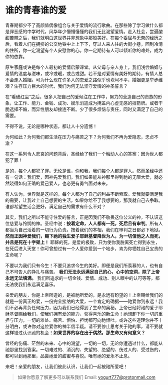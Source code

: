 ﻿# 谁的青春谁的爱

青春期都少不了高颜值偶像组合与关于爱情的流行歌曲。在那些除了学习做什么都是罪恶感的中学时代，风华年少懵懵懂懂的我们无比渴望爱情。走入社会，尝遍酸甜苦辣之后，我们就明白这世界并非想象中那般美好。在每个委屈与无奈的经历之后，看着人们在拥挤的公交地铁中上上下下，穿过人来人往的大街小巷，回到冷清的住所，你一定渴望有个人安慰你的心。你一定期待有人可以倾听你的难处，成为你的依靠。

原生家庭或许是每个人最初的爱情启蒙课堂。从父母与亲人身上，我们浅尝婚姻与爱情的温度与滋味，或冷或暖，或苦或甜。若不是对爱情有美好的期待，有情人总不会走入婚姻。可为什么现在许多人的恋爱之路似乎也坎坷不平，婚姻更是举步维艰？生存压力巨大的时代，我们为何无法坚守爱情的神圣誓言？

在“看破红尘”之后，很多人把自己的爱倾注在工作中，努力的营造自己的贵族的形象，让工作、能力、金钱、成功、娱乐消遣成为掩盖内心虚无感的挡箭牌。或者干脆选择不婚，而异性朋友却接连不断。少了很多烦恼与责任，同时又满足了自己的需要。

不得不说，无论是哪种状态，都让人十分遗憾！

为何如此？为何我们都生活在压力与痛苦之下？为何我们不再为爱隐忍，忠贞不渝？

在这一系列令人悲哀的问题背后，圣经给了我们一个触动人心的答案：因为世人都犯了罪！

是的，每个人都犯了罪。无论是谁，你和我，我们每个人都是罪人。然而圣经中还有一句话：我们爱，因神先爱我们。我们如果能从神那里得到祂的无限大爱，就必然晓得如何正确的爱己爱人。也必更有勇气面对未来。

有人认为，世界就是这样的，每个人都为了自己的利益不断索取。爱我就要满足我的需要，让我过上自己想要的生活。如果你给不了我想要的，那我就自己去争取。谁都希望生活会更好，满足自己的需求有什么不对？

其实，我们之所以不能守住爱的誓言，正是因我们不敬畏这位公义的神，不认识这位慈爱与怜悯的神。圣经中说：**按着定命，人人都有一死，死后且有审判**。所有人都当为自己活着的一切行为负责。按着我们的本相，我们在审判之日都必下地狱。**然而正因神爱我们，赐下祂的独生爱子耶稣基督降世为人，为一切信他之人而死，并且是死在十字架上！** 耶稣的死，是爱的极致，只为使你我脱离死亡得到永生，在死后进入天堂！你可曾想过有一个人爱你爱到一个地步，肯为你牺牲自己宝贵的生命呢？

不要以为我们只有今生！不要只追求今生的美好。即便是我们所羡慕的人，也有自己不可告人的挣扎与痛苦。 **我们无法永远满足自己的心，心中的空洞，除了上帝永远无法填满。** 我们所追求的一切金钱、爱情、成功、别人眼中的认可等等，都无法使我们永远满足喜乐。

亲爱的朋友，你是上帝所造的，是被祂所爱的，是永远有盼望的！上帝赐给我们的就是一份真正的爱，一份完全接纳的大爱，一个肯定的确据——祂爱你到永远！我们不必再背负任何压力，因为我们已经得到了生命的奥秘。上帝已经将祂的爱子耶稣基督赐给我们，使我们拥有爱的能力，获得喜乐的新生命！祂想卸下你一切的重担与压力，一切的难处、痛苦、惧怕、担忧都可向祂倾吐。或许这些道理你并不十分明白，或许你对这位爱你的神半信半疑。请不要停止思考关于祂的事，请不要就这样错过认识祂的机会！**如果世界的存在出于偶然，那生命又有何意义？**

曾经的伤痛、茫然的未来、心中的渴望，一切的一切，无论你遭遇过什么，都能从祂那里找到答案。一切难过的、消沉的、失望的、绝望的、伤过人的、受过伤的，都可以到祂那里，品尝祂爱的甜蜜与喜悦。唯有祂的爱永不止息。

来吧！亲爱的朋友，让我们彼此认识，让我们一起被祂所爱吧！


> 如果你愿意了解更多可以联系我们 Email: yogurt777@protonmail.com
